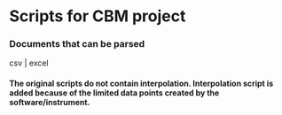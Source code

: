 # Scripts for CBM project

### Documents that can be parsed
csv | excel

#### The original scripts do not contain interpolation. Interpolation script is added because of the limited data points created by the software/instrument.
